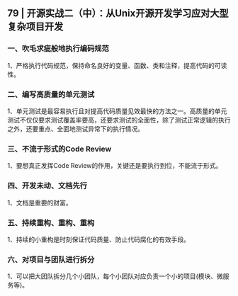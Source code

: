 ## 79 | 开源实战二（中）：从Unix开源开发学习应对大型复杂项目开发
### 一、吹毛求疵般地执行编码规范
1、严格执行代码规范，保持命名良好的变量、函数、类和注释，提高代码的可读性。

### 二、编写高质量的单元测试
1、单元测试是最容易执行且对提高代码质量见效最快的方法之一。高质量的单元测试不仅仅要求测试覆盖率要高，还要求测试的全面性，除了测试正常逻辑的执行之外，还要重点、全面地测试异常下的执行情况。

### 三、不流于形式的Code Review
1、要想真正发挥Code Review的作用，关键还是要执行到位，不能流于形式。

### 四、开发未动、文档先行
1、文档是重要的财富。

### 五、持续重构、重构、重构
1、持续的小重构是时刻保证代码质量、防止代码腐化的有效手段。

### 六、对项目与团队进行拆分
1、可以把大团队拆分几个小团队，每个小团队对应负责一个小的项目(模块、微服务等)。  
